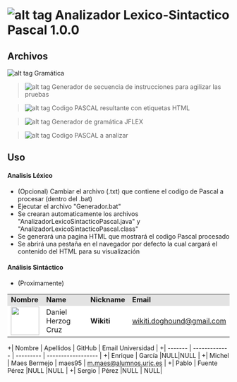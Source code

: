 ![alt tag](http://icons.iconarchive.com/icons/fatcow/farm-fresh/32/page-white-code-red-icon.png) Analizador Lexico-Sintactico Pascal  1.0.0 
=========================================
Archivos  
------------------------
![alt tag](http://icons.iconarchive.com/icons/fatcow/farm-fresh/32/flex-icon.png) Gramática 

> ![alt tag](http://icons.iconarchive.com/icons/fatcow/farm-fresh/32/file-extension-bat-icon.png) Generador de secuencia de instrucciones para agilizar las pruebas

> ![alt tag](http://icons.iconarchive.com/icons/fatcow/farm-fresh/32/file-extension-html-icon.png) Codigo PASCAL resultante con etiquetas HTML 

> ![alt tag](http://icons.iconarchive.com/icons/fatcow/farm-fresh/32/file-extension-jar-icon.png) Generador de gramática JFLEX

> ![alt tag](http://icons.iconarchive.com/icons/fatcow/farm-fresh/32/file-extension-txt-icon.png) Codigo PASCAL a analizar

Uso  
------------------------
#### Analisis Léxico
- (Opcional) Cambiar el archivo (.txt) que contiene el codigo de Pascal a procesar (dentro del .bat)
- Ejecutar el archivo "Generador.bat"
- Se crearan automaticamente los archivos "AnalizadorLexicoSintacticoPascal.java" y "AnalizadorLexicoSintacticoPascal.class"
- Se generará una pagina HTML que mostrará el codigo Pascal procesado
- Se abrirá una pestaña en el navegador por defecto la cual cargará el contenido del HTML para su visualización

#### Análisis Sintáctico
- (Proximamente)

<!-- Tabla -->
<table cellspacing="0">
  <tr  style="background-color: #E3E3E3;">
    <td> <b>Nombre</b> </td>
    <td> <b>Name</b> </td>
    <td> <b>Nickname</b> </td>
	<td> <b>Email</b> </td>
  </tr>
  <tr style="background-color: #FFFFFF;">
    <td> <img width="64"src="http://imageshack.us/a/img209/6782/parrotav.png"/> </td>
    <td> Daniel Herzog Cruz </td>
    <td> <b>Wikiti</b> </td>
	  <td> <a href="mailto:wikiti.doghound@gmail.com"> wikiti.doghound@gmail.com</a> </td>
  </tr>
</table>
<!-- Fin tabla -->

+| Nombre  | Apellidos     | GitHub    | Email Universidad  |
+| ------- | ------------- | --------- | ------------------ |
+| Enrique | García |NULL|NULL |
+| Michel | Maes Bermejo | maes95 | m.maes@alumnos.urjc.es |
+| Pablo | Fuente Pérez |NULL |NULL |
+| Sergio | Pérez |NULL | NULL|


